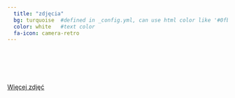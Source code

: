 ```yaml
---
  title: "zdjęcia"
  bg: turquoise  #defined in _config.yml, can use html color like '#0fbfcf'
  color: white   #text color
  fa-icon: camera-retro
---
```

<section id="photo-gallery">
<article class="white-panel"> <img src="/img/mieszkanie/m01.png" alt="">
</article>
<article class="white-panel"> <img src="/img/mieszkanie/m04.png" alt="">
</article>
<article class="white-panel"> <img src="/img/mieszkanie/m09.png" alt="">
</article>
<article class="white-panel"> <img src="/img/mieszkanie/m12.png" alt="">
</article>
<article class="white-panel"> <img src="/img/mieszkanie/m15.png" alt="">
</article>
<article class="white-panel"> <img src="/img/mieszkanie/m18.png" alt="">
</article>
<article class="white-panel"> <img src="/img/mieszkanie/m19.png" alt="">
</article>
<article class="white-panel"> <img src="/img/mieszkanie/m24.png" alt="">
</article>
<article class="white-panel"> <img src="/img/mieszkanie/m25.png" alt="">
</article>
<article class="white-panel"> <img src="/img/mieszkanie/m30.png" alt="">
</article>
<article class="white-panel"> <img src="/img/mieszkanie/m31.png" alt="">
</article>
<article class="white-panel"> <img src="/img/mieszkanie/m33.png" alt="">
</article>
<article class="white-panel"> <img src="/img/mieszkanie/m36.png" alt="">
</article>
<article class="white-panel"> <img src="/img/mieszkanie/m41.png" alt="">
</article>
<article class="white-panel"> <img src="/img/mieszkanie/m42.png" alt="">
</article>
<article class="white-panel"> <img src="/img/mieszkanie/m48.png" alt="">
</article>
<article class="white-panel"> <img src="/img/mieszkanie/m52.png" alt="">
</article>
<article class="white-panel"> <img src="/img/mieszkanie/m55.png" alt="">
</article>
<article class="white-panel"> <img src="/img/mieszkanie/m56.png" alt="">
</article>
</section>

<br /><br /><br />

<p><a href="https://picasaweb.google.com/101427976108791961047/6303175353850798513#" class="btn" target="_blank">Więcej zdjęć</a></p>
